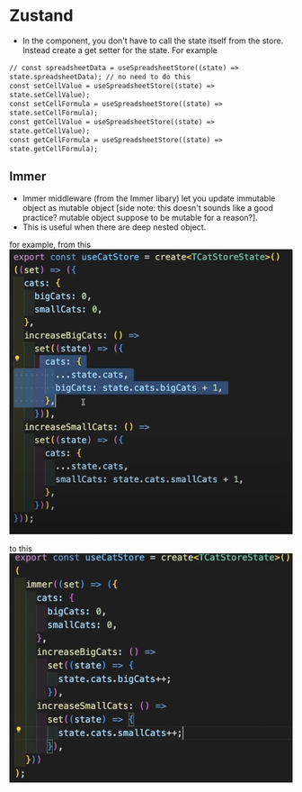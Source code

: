# Zustand

- In the component, you don't have to call the state itself from the store. Instead create a get setter for the state. For example

```tsx
// const spreadsheetData = useSpreadsheetStore((state) => state.spreadsheetData); // no need to do this
const setCellValue = useSpreadsheetStore((state) => state.setCellValue);
const setCellFormula = useSpreadsheetStore((state) => state.setCellFormula);
const getCellValue = useSpreadsheetStore((state) => state.getCellValue);
const getCellFormula = useSpreadsheetStore((state) => state.getCellFormula);
```

## Immer

- Immer middleware (from the Immer libary) let you update immutable object as mutable object [side note: this doesn't sounds like a good practice? mutable object suppose to be mutable for a reason?].
- This is useful when there are deep nested object.

for example, from this
![before immer](./img/image.png)

to this
![after immer](./img/image2.png)
